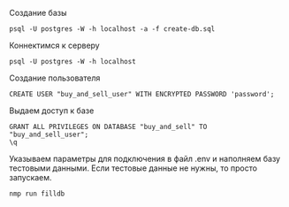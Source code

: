 Создание базы
```
psql -U postgres -W -h localhost -a -f create-db.sql
```

Коннектимся к серверу
```
psql -U postgres -W -h localhost
```

Создание пользователя
```
CREATE USER "buy_and_sell_user" WITH ENCRYPTED PASSWORD 'password';
```

Выдаем доступ к базе
```
GRANT ALL PRIVILEGES ON DATABASE "buy_and_sell" TO "buy_and_sell_user"; 
\q
```

Указываем параметры для подключения в файл .env и наполняем базу тестовыми данными. Если тестовые данные не нужны, то просто запускаем.
```
nmp run filldb
```
